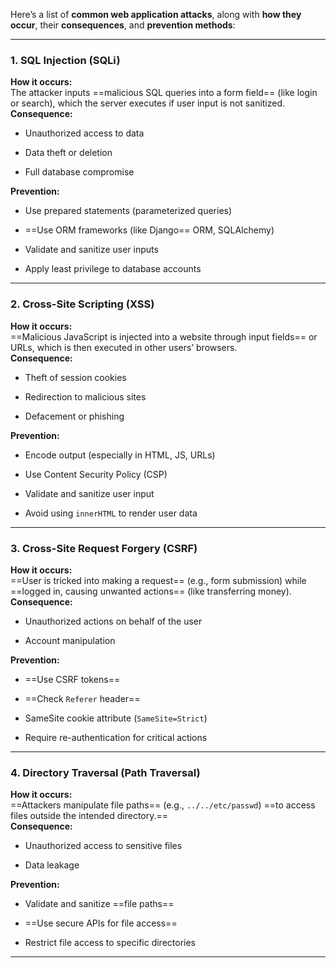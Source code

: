Here’s a list of **common web application attacks**, along with **how they occur**, their **consequences**, and **prevention methods**:

---

### 1. **SQL Injection (SQLi)**

**How it occurs:**  
The attacker inputs ==malicious SQL queries into a form field== (like login or search), which the server executes if user input is not sanitized.  
**Consequence:**

- Unauthorized access to data
    
- Data theft or deletion
    
- Full database compromise
    

**Prevention:**

- Use prepared statements (parameterized queries)
    
- ==Use ORM frameworks (like Django== ORM, SQLAlchemy)
    
- Validate and sanitize user inputs
    
- Apply least privilege to database accounts
    

---

### 2. **Cross-Site Scripting (XSS)**

**How it occurs:**  
==Malicious JavaScript is injected into a website through input fields== or URLs, which is then executed in other users’ browsers.  
**Consequence:**

- Theft of session cookies
    
- Redirection to malicious sites
    
- Defacement or phishing
    

**Prevention:**

- Encode output (especially in HTML, JS, URLs)
    
- Use Content Security Policy (CSP)
    
- Validate and sanitize user input
    
- Avoid using `innerHTML` to render user data
    

---

### 3. **Cross-Site Request Forgery (CSRF)**

**How it occurs:**  
==User is tricked into making a request== (e.g., form submission) while ==logged in, causing unwanted actions== (like transferring money).  
**Consequence:**

- Unauthorized actions on behalf of the user
    
- Account manipulation
    

**Prevention:**

- ==Use CSRF tokens==
    
- ==Check `Referer` header==
    
- SameSite cookie attribute (`SameSite=Strict`)
    
- Require re-authentication for critical actions
    

---


### 4. **Directory Traversal (Path Traversal)**

**How it occurs:**  
==Attackers manipulate file paths== (e.g., `../../etc/passwd`) ==to access files outside the intended directory.==  
**Consequence:**

- Unauthorized access to sensitive files
    
- Data leakage
    

**Prevention:**

- Validate and sanitize ==file paths==
    
- ==Use secure APIs for file access==
    
- Restrict file access to specific directories
    

---
